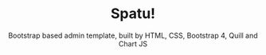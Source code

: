 <h1 align="center">Spatu!</h1>
<p align="center">Bootstrap based admin template, built by HTML, CSS, Bootstrap 4, Quill and Chart JS</p>
